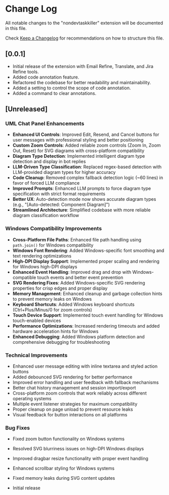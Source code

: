 # Change Log

All notable changes to the "nondevtaskkiller" extension will be documented in this file.

Check [Keep a Changelog](http://keepachangelog.com/) for recommendations on how to structure this file.

## [0.0.1]

- Initial release of the extension with Email Refine, Translate, and Jira Refine tools.
- Added code annotation feature.
- Refactored the codebase for better readability and maintainability.
- Added a setting to control the scope of code annotation.
- Added a command to clear annotations.

## [Unreleased]

### UML Chat Panel Enhancements
- **Enhanced UI Controls**: Improved Edit, Resend, and Cancel buttons for user messages with professional styling and better positioning
- **Custom Zoom Controls**: Added reliable zoom controls (Zoom In, Zoom Out, Reset) for SVG diagrams with cross-platform compatibility
- **Diagram Type Detection**: Implemented intelligent diagram type detection and display in bot replies
- **LLM-Driven Type Classification**: Replaced regex-based detection with LLM-provided diagram types for higher accuracy
- **Code Cleanup**: Removed complex fallback detection logic (~60 lines) in favor of forced LLM compliance
- **Improved Prompts**: Enhanced LLM prompts to force diagram type specification with strict format requirements
- **Better UX**: Auto-detection mode now shows accurate diagram types (e.g., "[Auto-detected: Component Diagram]")
- **Streamlined Architecture**: Simplified codebase with more reliable diagram classification workflow

### Windows Compatibility Improvements
- **Cross-Platform File Paths**: Enhanced file path handling using `path.join()` for Windows compatibility
- **Windows Font Rendering**: Added Windows-specific font smoothing and text rendering optimizations
- **High-DPI Display Support**: Implemented proper scaling and rendering for Windows high-DPI displays
- **Enhanced Event Handling**: Improved drag and drop with Windows-compatible touch events and better event prevention
- **SVG Rendering Fixes**: Added Windows-specific SVG rendering properties for crisp edges and proper display
- **Memory Management**: Enhanced cleanup and garbage collection hints to prevent memory leaks on Windows
- **Keyboard Shortcuts**: Added Windows keyboard shortcuts (Ctrl+Plus/Minus/0 for zoom controls)
- **Touch Device Support**: Implemented touch event handling for Windows touch-enabled devices
- **Performance Optimizations**: Increased rendering timeouts and added hardware acceleration hints for Windows
- **Enhanced Debugging**: Added Windows platform detection and comprehensive debugging for troubleshooting

### Technical Improvements
- Enhanced user message editing with inline textarea and styled action buttons
- Added debounced SVG rendering for better performance
- Improved error handling and user feedback with fallback mechanisms
- Better chat history management and session import/export
- Cross-platform zoom controls that work reliably across different operating systems
- Multiple event listener strategies for maximum compatibility
- Proper cleanup on page unload to prevent resource leaks
- Visual feedback for button interactions on all platforms

### Bug Fixes
- Fixed zoom button functionality on Windows systems
- Resolved SVG blurriness issues on high-DPI Windows displays
- Improved dragbar resize functionality with proper event handling
- Enhanced scrollbar styling for Windows systems
- Fixed memory leaks during SVG content updates

- Initial release